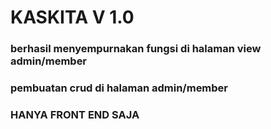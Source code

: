 # KASKITA V 1.0

### berhasil menyempurnakan fungsi di halaman view admin/member
### pembuatan crud di halaman admin/member
### HANYA FRONT END SAJA